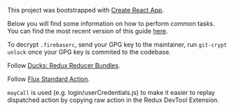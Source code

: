 This project was bootstrapped with [Create React App](https://github.com/facebookincubator/create-react-app).

Below you will find some information on how to perform common tasks.<br>
You can find the most recent version of this guide [here](https://github.com/facebookincubator/create-react-app/blob/master/packages/react-scripts/template/README.md).

To decrypt `.firebaserc`, send your GPG key to the maintainer, run `git-crypt unlock` once your GPG key is commited to the codebase.

Follow [Ducks: Redux Reducer Bundles](https://github.com/erikras/ducks-modular-redux "Ducks: Redux Reducer Bundles").

Follow [Flux Standard Action](https://github.com/acdlite/flux-standard-action "Flux Standard Action").

`mayCall` is used (e.g. login/userCredentials.js) to make it easier to replay dispatched action by copying raw action in the Redux DevTool Extension.

